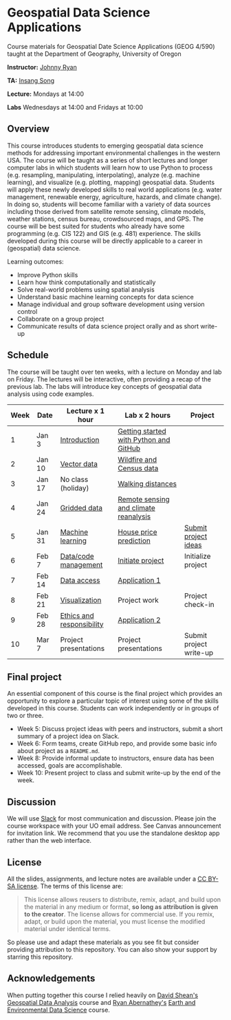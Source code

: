# Geospatial Data Science Applications 

Course materials for Geospatial Date Science Applications (GEOG 4/590) taught at the Department of Geography, University of Oregon

**Instructor:** [Johnny Ryan](https://www.johnny-ryan.com/)

**TA:** [Insang Song](https://sigmafelix.wixsite.com/mysite/)

**Lecture:** Mondays at 14:00

**Labs** Wednesdays at 14:00 and Fridays at 10:00

## Overview

This course introduces students to emerging geospatial data science methods for addressing important environmental challenges in the western USA. The course will be taught as a series of short lectures and longer computer labs in which students will learn how to use Python to process (e.g. resampling, manipulating, interpolating), analyze (e.g. machine learning), and visualize (e.g. plotting, mapping) geospatial data. Students will apply these newly developed skills to real world applications (e.g. water management, renewable energy, agriculture, hazards, and climate change). In doing so, students will become familiar with a variety of data sources including those derived from satellite remote sensing, climate models, weather stations, census bureau, crowdsourced maps, and GPS. The course will be best suited for students who already have some programming (e.g. CIS 122) and GIS (e.g. 481) experience. The skills developed during this course will be directly applicable to a career in (geospatial) data science.

Learning outcomes:

* Improve Python skills
* Learn how think computationally and statistically
* Solve real-world problems using spatial analysis
* Understand basic machine learning concepts for data science
* Manage individual and group software development using version control
* Collaborate on a group project
* Communicate results of data science project orally and as short write-up

## Schedule

The course will be taught over ten weeks, with a lecture on Monday and lab on Friday. The lectures will be interactive, often providing a recap of the previous lab. The labs will introduce key concepts of geospatial data analysis using code examples.


| **Week**    |  **Date**  | **Lecture x 1 hour**  | **Lab x 2 hours**                      | **Project**                    |
| ----------- |------------|-----------------------|----------------------------------------|--------------------------------|
| 1           | Jan 3      | [Introduction](https://github.com/JohnnyRyan1/geospatial-data-science/blob/master/lectures/lecture1/01-introduction.pdf)          | [Getting started with Python and GitHub](https://nbviewer.org/github/JohnnyRyan1/geospatial-data-science/blob/master/labs/lab1/01a_getting_started.ipynb) |                                | 
| 2           | Jan 10     | [Vector data](https://github.com/JohnnyRyan1/geospatial-data-science/blob/master/lectures/lecture2/02-vector-data.pdf)           | [Wildfire and Census data](https://nbviewer.org/github/JohnnyRyan1/geospatial-data-science/blob/master/labs/lab2/02_wildfires_in_lane_county.ipynb)               |                                | 
| 3           | Jan 17     | No class (holiday)          | [Walking distances](https://nbviewer.org/github/JohnnyRyan1/geospatial-data-science/blob/master/labs/lab3/03_walking_distances.ipynb)                      |                                |
| 4           | Jan 24     | [Gridded data](https://nbviewer.org/format/slides/github/JohnnyRyan1/geospatial-data-science/blob/master/lectures/lecture4/lecture-4.ipynb)          | [Remote sensing and climate reanalysis](https://nbviewer.org/github/JohnnyRyan1/geospatial-data-science/blob/master/labs/lab4/lab4_demo.ipynb)  |                                | 
| 5           | Jan 31     | [Machine learning](https://nbviewer.org/format/slides/github/JohnnyRyan1/geospatial-data-science/blob/master/lectures/lecture5/lecture-5.ipynb)      | [House price prediction](https://nbviewer.org/github/JohnnyRyan1/geospatial-data-science/blob/master/labs/lab5/lab5_demo.ipynb)        | [Submit project ideas](https://github.com/JohnnyRyan1/geospatial-data-science/blob/master/labs/lab5/project_ideas_task.md)   |
| 6           | Feb 7      | [Data/code management](https://nbviewer.org/format/slides/github/JohnnyRyan1/geospatial-data-science/blob/master/lectures/lecture6/lecture-6.ipynb)  | [Initiate project](https://nbviewer.org/github/JohnnyRyan1/geospatial-data-science/blob/master/labs/lab6/lab6_demo.ipynb)          | Initialize project             |
| 7           | Feb 14     | [Data access](https://nbviewer.org/format/slides/github/JohnnyRyan1/geospatial-data-science/blob/master/lectures/lecture7/lecture-7.ipynb)           | [Application 1](https://nbviewer.org/github/JohnnyRyan1/geospatial-data-science/blob/master/labs/lab7/lab7_demo.ipynb)                          |                                |
| 8           | Feb 21     | [Visualization](https://nbviewer.org/format/slides/github/JohnnyRyan1/geospatial-data-science/blob/master/lectures/lecture8/lecture-8.ipynb)         | Project work                      | Project check-in               |
| 9           | Feb 28     | [Ethics and responsibility](https://nbviewer.org/format/slides/github/JohnnyRyan1/geospatial-data-science/blob/master/lectures/lecture9/lecture-9.ipynb) | [Application 2](https://nbviewer.org/github/JohnnyRyan1/geospatial-data-science/blob/master/labs/lab9/lab9_demo.ipynb)                     |                                |
| 10          | Mar 7      | Project presentations     | Project presentations              | Submit project write-up        |

## Final project

An essential component of this course is the final project which provides an opportunity to explore a particular topic of interest using some of the skills developed in this course. Students can work independently or in groups of two or three. 

* Week 5: Discuss project ideas with peers and instructors, submit a short summary of a project idea on Slack. 
* Week 6: Form teams, create GitHub repo, and provide some basic info about project as a `README.md`. 
* Week 8: Provide informal update to instructors, ensure data has been accessed, goals are accomplishable.
* Week 10: Present project to class and submit write-up by the end of the week.

## Discussion

We will use [Slack](https://slack.com/) for most communication and discussion. Please join the course workspace with your UO email address. See Canvas announcement for invitation link. We recommend that you use the standalone desktop app rather than the web interface. 

## License 

All the slides, assignments, and lecture notes are available under a [CC BY-SA license](https://creativecommons.org/licenses/by-sa/4.0/). The terms of this license are:

> This license allows reusers to distribute, remix, adapt, and build upon the material in any medium or format, **so long as attribution is given to the creator**. The license allows for commercial use. If you remix, adapt, or build upon the material, you must license the modified material under identical terms.

So please use and adapt these materials as you see fit but consider providing attribution to this repository. You can also show your support by starring this repository. 

## Acknowledgements

When putting together this course I relied heavily on [David Shean's](https://dshean.github.io/) [Geospatial Data Analysis](https://github.com/UW-GDA) course and [Ryan Abernathey's](https://ocean-transport.github.io/) [Earth and Environmental Data Science](https://github.com/earth-env-data-science/earth-env-data-science-book) course. 
